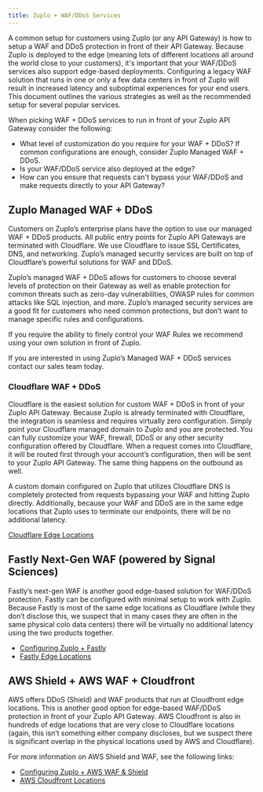 ```yaml
---
title: Zuplo + WAF/DDoS Services
---
```


A common setup for customers using Zuplo (or any API Gateway) is how to setup a
WAF and DDoS protection in front of their API Gateway. Because Zuplo is deployed
to the edge (meaning lots of different locations all around the world close to
your customers), it's important that your WAF/DDoS services also support
edge-based deployments. Configuring a legacy WAF solution that runs in one or
only a few data centers in front of Zuplo will result in increased latency and
suboptimal experiences for your end users. This document outlines the various
strategies as well as the recommended setup for several popular services.

When picking WAF + DDoS services to run in front of your Zuplo API Gateway
consider the following:

- What level of customization do you require for your WAF + DDoS? If common
  configurations are enough, consider Zuplo Managed WAF + DDoS.
- Is your WAF/DDoS service also deployed at the edge?
- How can you ensure that requests can't bypass your WAF/DDoS and make requests
  directly to your API Gateway?

## Zuplo Managed WAF + DDoS

Customers on Zuplo’s enterprise plans have the option to use our managed WAF +
DDoS products. All public entry points for Zuplo API Gateways are terminated
with Cloudflare. We use Cloudflare to issue SSL Certificates, DNS, and
networking. Zuplo’s managed security services are built on top of Cloudflare’s
powerful solutions for WAF and DDoS.

Zuplo’s managed WAF + DDoS allows for customers to choose several levels of
protection on their Gateway as well as enable protection for common threats such
as zero-day vulnerabilities, OWASP rules for common attacks like SQL injection,
and more. Zuplo’s managed security services are a good fit for customers who
need common protections, but don’t want to manage specific rules and
configurations.

If you require the ability to finely control your WAF Rules we recommend using
your own solution in front of Zuplo.

If you are interested in using Zuplo’s Managed WAF + DDoS services contact our
sales team today.

### Cloudflare WAF + DDoS

Cloudflare is the easiest solution for custom WAF + DDoS in front of your Zuplo
API Gateway. Because Zuplo is already terminated with Cloudflare, the
integration is seamless and requires virtually zero configuration. Simply point
your Cloudflare managed domain to Zuplo and you are protected. You can fully
customize your WAF, firewall, DDoS or any other security configuration offered
by Cloudflare. When a request comes into Cloudflare, it will be routed first
through your account’s configuration, then will be sent to your Zuplo API
Gateway. The same thing happens on the outbound as well.

A custom domain configured on Zuplo that utilizes Cloudflare DNS is completely
protected from requests bypassing your WAF and hitting Zuplo directly.
Additionally, because your WAF and DDoS are in the same edge locations that
Zuplo uses to terminate our endpoints, there will be no additional latency.

[Cloudflare Edge Locations](https://www.cloudflare.com/network/)

## Fastly Next-Gen WAF (powered by Signal Sciences)

Fastly’s next-gen WAF is another good edge-based solution for WAF/DDoS
protection. Fastly can be configured with minimal setup to work with Zuplo.
Because Fastly is most of the same edge locations as Cloudflare (while they
don’t disclose this, we suspect that in many cases they are often in the same
physical colo data centers) there will be virtually no additional latency using
the two products together.

- [Configuring Zuplo + Fastly](./waf-ddos-fastly.md)
- [Fastly Edge Locations](https://www.fastly.com/network-map/)

## AWS Shield + AWS WAF + Cloudfront

AWS offers DDoS (Shield) and WAF products that run at Cloudfront edge locations.
This is another good option for edge-based WAF/DDoS protection in front of your
Zuplo API Gateway. AWS Cloudfront is also in hundreds of edge locations that are
very close to Cloudflare locations (again, this isn’t something either company
discloses, but we suspect there is significant overlap in the physical locations
used by AWS and Cloudflare).

For more information on AWS Shield and WAF, see the following links:

- [Configuring Zuplo + AWS WAF & Shield](./waf-ddos-aws-waf-shield.md)
- [AWS Cloudfront Locations](https://aws.amazon.com/cloudfront/features/?whats-new-cloudfront&whats-new-cloudfront.sort-by=item.additionalFields.postDateTime&whats-new-cloudfront.sort-order=desc)
